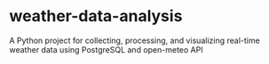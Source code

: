 # weather-data-analysis
A Python project for collecting, processing, and visualizing real-time weather data using PostgreSQL and open-meteo API
